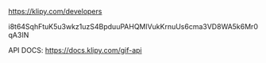 https://klipy.com/developers


i8t64SqhFtuK5u3wkz1uzS4BpduuPAHQMlVukKrnuUs6cma3VD8WA5k6Mr0qA3IN


API DOCS:
https://docs.klipy.com/gif-api